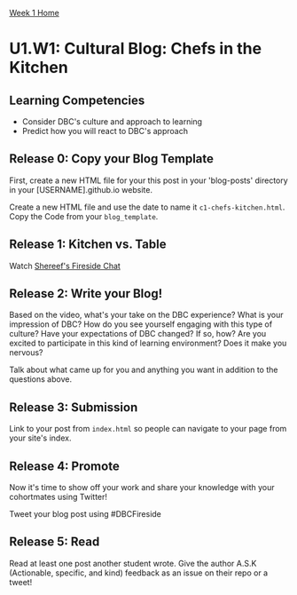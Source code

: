 [Week 1 Home](./)

# U1.W1: Cultural Blog: Chefs in the Kitchen

## Learning Competencies
- Consider DBC's culture and approach to learning
- Predict how you will react to DBC's approach

## Release 0: Copy your Blog Template
First, create a new HTML file for your this post in your 'blog-posts' directory in your [USERNAME].github.io website. 

Create a new HTML file and use the date to name it `c1-chefs-kitchen.html`. Copy the Code from your `blog_template`.  

## Release 1: Kitchen vs. Table
Watch [Shereef's Fireside Chat](http://vimeo.com/85001014)

## Release 2: Write your Blog!
Based on the video, what's your take on the DBC experience? What is your impression of DBC? How do you see yourself engaging with this type of culture?
Have your expectations of DBC changed? If so, how? Are you excited to participate in this kind of learning environment? Does it make you nervous? 

Talk about what came up for you and anything you want in addition to the questions above. 


## Release 3: Submission
Link to your post from `index.html` so people can navigate to your page from your site's index. 

## Release 4: Promote
Now it's time to show off your work and share your knowledge with your cohortmates using Twitter! 

Tweet your blog post using #DBCFireside

## Release 5: Read

Read at least one post another student wrote. Give the author A.S.K (Actionable, specific, and kind) feedback as an issue on their repo or a tweet!